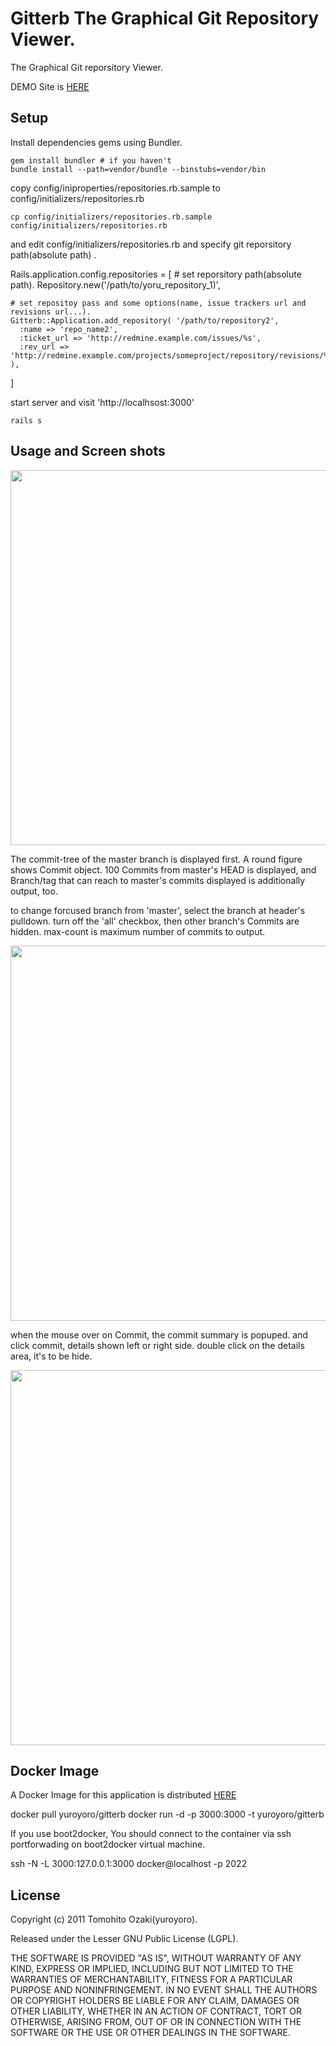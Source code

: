 Gitterb The Graphical Git Repository Viewer.
===========================================================================

The Graphical Git reporsitory Viewer.

DEMO Site is [HERE](http://gitterb.yuroyoro.net/)

## Setup

Install dependencies gems using Bundler.

    gem install bundler # if you haven't
    bundle install --path=vendor/bundle --binstubs=vendor/bin

copy config/iniproperties/repositories.rb.sample to config/initializers/repositories.rb

    cp config/initializers/repositories.rb.sample config/initializers/repositories.rb

and edit config/initializers/repositories.rb and specify git reporsitory path(absolute path) .

  Rails.application.config.repositories = [
    # set reporsitory path(absolute path).
    Repository.new('/path/to/yoru_repository_1)',

    # set repositoy pass and some options(name, issue trackers url and revisions url...).
    Gitterb::Application.add_repository( '/path/to/repository2',
      :name => 'repo_name2',
      :ticket_url => 'http://redmine.example.com/issues/%s',
      :rev_url => 'http://redmine.example.com/projects/someproject/repository/revisions/%s'
    ),

  ]

start server and visit 'http://localhsost:3000'

    rails s

## Usage and Screen shots

<img src='https://github.com/yuroyoro/gitterb/raw/master/doc/screen_shots/screen_shot1.png' width='600'/>

The commit-tree of the master branch is displayed first. A round figure shows Commit object.
100 Commits from master's HEAD is displayed,
and Branch/tag that can reach to master's commits displayed is additionally output, too.

to change forcused branch from 'master', select the branch at header's pulldown.
turn off the 'all' checkbox,  then other branch's Commits are hidden.
max-count is maximum number of commits to output.

<img src='https://github.com/yuroyoro/gitterb/raw/master/doc/screen_shots/screen_shot2.png' width='600'/>

when the mouse over on Commit,  the commit summary is popuped.
and click commit, details shown left or right side. double click on the details area, it's to be hide.

<img src='https://github.com/yuroyoro/gitterb/raw/master/doc/screen_shots/screen_shot3.png' width='600'/>

## Docker Image

A Docker Image for this application is distributed [HERE](https://registry.hub.docker.com/u/yuroyoro/gitterb/)

   docker pull yuroyoro/gitterb
   docker run -d -p 3000:3000 -t yuroyoro/gitterb

If you use boot2docker, You should connect to the container via ssh portforwading on boot2docker virtual machine.

   ssh -N -L 3000:127.0.0.1:3000 docker@localhost -p 2022

## License

Copyright (c) 2011 Tomohito Ozaki(yuroyoro).

Released under the Lesser GNU Public License (LGPL).

THE SOFTWARE IS PROVIDED "AS IS", WITHOUT WARRANTY OF ANY KIND,
EXPRESS OR IMPLIED, INCLUDING BUT NOT LIMITED TO THE WARRANTIES OF
MERCHANTABILITY, FITNESS FOR A PARTICULAR PURPOSE AND
NONINFRINGEMENT. IN NO EVENT SHALL THE AUTHORS OR COPYRIGHT HOLDERS BE
LIABLE FOR ANY CLAIM, DAMAGES OR OTHER LIABILITY, WHETHER IN AN ACTION
OF CONTRACT, TORT OR OTHERWISE, ARISING FROM, OUT OF OR IN CONNECTION
WITH THE SOFTWARE OR THE USE OR OTHER DEALINGS IN THE SOFTWARE.


